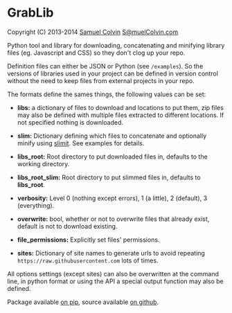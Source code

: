 GrabLib
=======

Copyright (C) 2013-2014 [Samuel Colvin](http://www.scolvin.com) <S@muelColvin.com>

Python tool and library for downloading, concatenating and minifying library files (eg. Javascript and CSS) so they don't clog up your repo.

Definition files can either be JSON or Python (see `/examples`). So the versions of libraries used in your project can be defined in version control without the need to keep files from external projects in your repo.

The formats define the sames things, the following values can be set:

* **libs:** a dictionary of files to download and locations to put them, zip files may also be defined with multiple files extracted to different locations. If not specified nothing is downloaded.

* **slim:** Dictionary defining which files to concatenate and optionally minify using [slimit](https://github.com/rspivak/slimit). See examples for details.

* **libs_root:** Root directory to put downloaded files in, defaults to the working directory.

* **libs_root_slim:** Root directory to put slimmed files in, defaults to **libs_root**.

* **verbosity:** Level 0 (nothing except errors), 1 (a little),  2 (default), 3 (everything).

* **overwrite:** bool, whether or not to overwrite files that already exist, default is not to download existing.

* **file_permissions:** Explicitly set files' permissions.

* **sites:** Dictionary of site names to generate urls to avoid repeating `https://raw.githubusercontent.com` lots of times.

All options settings (except sites) can also be overwritten at the command line, in python format or using the API a special output function may also be defined.

Package available [on pip](https://pypi.python.org/pypi/GrabLib), source available [on github](https://github.com/samuelcolvin/GrabLib).

